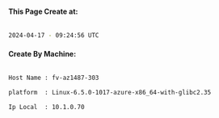 
   
#### This Page Create at:

```bash

2024-04-17 - 09:24:56 UTC

```

#### Create By Machine:

```bash

Host Name : fv-az1487-303

platform  : Linux-6.5.0-1017-azure-x86_64-with-glibc2.35

Ip Local  : 10.1.0.70

```

